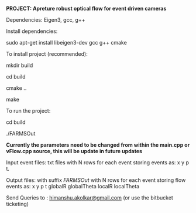 **PROJECT: Apreture robust optical flow for event driven cameras**

Dependencies: Eigen3, gcc, g++

Install dependencies:

sudo apt-get install libeigen3-dev gcc g++ cmake

To install project (recommended):

mkdir build

cd build

cmake ..

make

To run the project:

cd build

./FARMSOut

**Currently the parameters need to be changed from within the main.cpp or vFlow.cpp source, this will be update in future updates**



Input event files: txt files with N rows for each event storing events as: x y p t.

Output files: with suffix _FARMSOut_ with N rows for each event storing flow events as: x y p t globalR globalTheta localR localTheta


Send Queries to : himanshu.akolkar@gmail.com (or use the bitbucket ticketing)